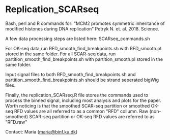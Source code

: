 # Replication_SCARseq

Bash, perl and R commands for:
"MCM2 promotes symmetric inheritance of modified histones during DNA replication" Petryk N. et. al. 2018. Science.

A few data processing steps are listed here: SCARseq_commands.sh

For OK-seq data,run RFD_smooth_find_breakpoints.sh with RFD_smooth.pl stored in the same folder.
For all SCAR-seq data, run partition_smooth_find_breakpoints.sh	with partition_smooth.pl stored in the same folder.

Input signal files to both RFD_smooth_find_breakpoints.sh and partition_smooth_find_breakpoints.sh should be strand seperated bigWig files.

Finally, the replication_SCARseq.R file stores the commands used to process the binned signal, including most analysis and plots for the paper. Worth noticing is that the smoothed SCAR-seq partition or smoothed OK-seq RFD values are all referred to as a common "RFD" collumn. Raw (non-smoothed) SCAR-seq partition or OK-seq RFD values are referred to as "RFD.raw"

Contact: Maria (maria@binf.ku.dk)
